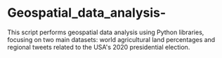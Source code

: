 # Geospatial_data_analysis-
This script performs geospatial data analysis using Python libraries, focusing on two main datasets: world agricultural land percentages and regional tweets related to the USA's 2020 presidential election.
